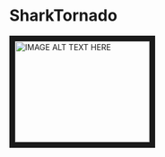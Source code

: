 # SharkTornado
<a href="http://www.youtube.com/watch?feature=player_embedded&v=-VzB_F5X6Ho
" target="_blank"><img src="http://img.youtube.com/vi/-VzB_F5X6Ho/0.jpg" 
alt="IMAGE ALT TEXT HERE" width="240" height="180" border="10" /></a>

